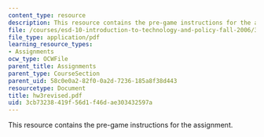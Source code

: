 ```yaml
---
content_type: resource
description: This resource contains the pre-game instructions for the assignment.
file: /courses/esd-10-introduction-to-technology-and-policy-fall-2006/3cb73238419f56d1f46dae303432597a_hw3revised.pdf
file_type: application/pdf
learning_resource_types:
- Assignments
ocw_type: OCWFile
parent_title: Assignments
parent_type: CourseSection
parent_uid: 58c0e0a2-82f0-0a2d-7236-185a8f38d443
resourcetype: Document
title: hw3revised.pdf
uid: 3cb73238-419f-56d1-f46d-ae303432597a
---
```

This resource contains the pre-game instructions for the assignment.

